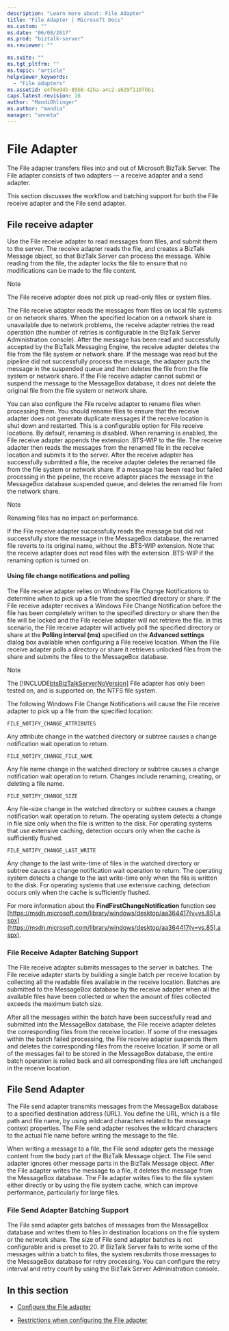 ```yaml
---
description: "Learn more about: File Adapter"
title: "File Adapter | Microsoft Docs"
ms.custom: ""
ms.date: "06/08/2017"
ms.prod: "biztalk-server"
ms.reviewer: ""

ms.suite: ""
ms.tgt_pltfrm: ""
ms.topic: "article"
helpviewer_keywords: 
  - "File adapters"
ms.assetid: e4f6e94b-89b8-42ba-a4c2-a629f1107bb1
caps.latest.revision: 16
author: "MandiOhlinger"
ms.author: "mandia"
manager: "anneta"
---
```

# File Adapter
The File adapter transfers files into and out of Microsoft BizTalk Server. The File adapter consists of two adapters — a receive adapter and a send adapter.  
  
 This section discusses the workflow and batching support for both the File receive adapter and the File send adapter.  
 
## File receive adapter  
  
Use the File receive adapter to read messages from files, and submit them to the server. The receive adapter reads the file, and creates a BizTalk Message object, so that BizTalk Server can process the message. While reading from the file, the adapter locks the file to ensure that no modifications can be made to the file content.  
  
> [!NOTE] 
> The File receive adapter does not pick up read-only files or system files.  
  
 The File receive adapter reads the messages from files on local file systems or on network shares. When the specified location on a network share is unavailable due to network problems, the receive adapter retries the read operation (the number of retries is configurable in the BizTalk Server Administration console). After the message has been read and successfully accepted by the BizTalk Messaging Engine, the receive adapter deletes the file from the file system or network share. If the message was read but the pipeline did not successfully process the message, the adapter puts the message in the suspended queue and then deletes the file from the file system or network share. If the File receive adapter cannot submit or suspend the message to the MessageBox database, it does not delete the original file from the file system or network share.  
  
 You can also configure the File receive adapter to rename files when processing them. You should rename files to ensure that the receive adapter does not generate duplicate messages if the receive location is shut down and restarted. This is a configurable option for File receive locations. By default, renaming is disabled. When renaming is enabled, the File receive adapter appends the extension .BTS-WIP to the file. The receive adapter then reads the messages from the renamed file in the receive location and submits it to the server. After the receive adapter has successfully submitted a file, the receive adapter deletes the renamed file from the file system or network share. If a message has been read but failed processing in the pipeline, the receive adapter places the message in the MessageBox database suspended queue, and deletes the renamed file from the network share.  
  
> [!NOTE] 
> Renaming files has no impact on performance.  
  
 If the File receive adapter successfully reads the message but did not successfully store the message in the MessageBox database, the renamed file reverts to its original name, without the .BTS-WIP extension. Note that the receive adapter does not read files with the extension .BTS-WIP if the renaming option is turned on.  
  
#### Using file change notifications and polling
  
 The File receive adapter relies on Windows File Change Notifications to determine when to pick up a file from the specified directory or share. If the File receive adapter receives a Windows File Change Notification before the file has been completely written to the specified directory or share then the file will be locked and the File receive adapter will not retrieve the file. In this scenario, the File receive adapter will actively poll the specified directory or share at the **Polling interval (ms)** specified on the **Advanced settings** dialog box available when configuring a File receive location. When the File receive adapter polls a directory or share it retrieves unlocked files from the share and submits the files to the MessageBox database.  
  
> [!NOTE]
>  The [!INCLUDE[btsBizTalkServerNoVersion](../includes/btsbiztalkservernoversion-md.md)] File adapter has only been tested on, and is supported on, the NTFS file system.  
  
 The following Windows File Change Notifications will cause the File receive adapter to pick up a file from the specified location:  
  
 `FILE_NOTIFY_CHANGE_ATTRIBUTES`
  
 Any attribute change in the watched directory or subtree causes a change notification wait operation to return.  
  
 `FILE_NOTIFY_CHANGE_FILE_NAME`  
  
 Any file name change in the watched directory or subtree causes a change notification wait operation to return. Changes include renaming, creating, or deleting a file name.  
  
 `FILE_NOTIFY_CHANGE_SIZE`  
  
 Any file-size change in the watched directory or subtree causes a change notification wait operation to return. The operating system detects a change in file size only when the file is written to the disk. For operating systems that use extensive caching, detection occurs only when the cache is sufficiently flushed.  
  
 `FILE_NOTIFY_CHANGE_LAST_WRITE`  
  
 Any change to the last write-time of files in the watched directory or subtree causes a change notification wait operation to return. The operating system detects a change to the last write-time only when the file is written to the disk. For operating systems that use extensive caching, detection occurs only when the cache is sufficiently flushed.  
  
 For more information about the **FindFirstChangeNotification** function see [https://msdn.microsoft.com/library/windows/desktop/aa364417(v=vs.85).aspx](https://msdn.microsoft.com/library/windows/desktop/aa364417(v=vs.85).aspx).  
  
### File Receive Adapter Batching Support
  
 The File receive adapter submits messages to the server in batches. The File receive adapter starts by building a single batch per receive location by collecting all the readable files available in the receive location. Batches are submitted to the MessageBox database by the receive adapter when all the available files have been collected or when the amount of files collected exceeds the maximum batch size.  
  
 After all the messages within the batch have been successfully read and submitted into the MessageBox database, the File receive adapter deletes the corresponding files from the receive location. If some of the messages within the batch failed processing, the File receive adapter suspends them and deletes the corresponding files from the receive location. If some or all of the messages fail to be stored in the MessageBox database, the entire batch operation is rolled back and all corresponding files are left unchanged in the receive location.  
  
## File Send Adapter
  
 The File send adapter transmits messages from the MessageBox database to a specified destination address (URL). You define the URL, which is a file path and file name, by using wildcard characters related to the message context properties. The File send adapter resolves the wildcard characters to the actual file name before writing the message to the file.  
  
 When writing a message to a file, the File send adapter gets the message content from the body part of the BizTalk Message object. The File send adapter ignores other message parts in the BizTalk Message object. After the File adapter writes the message to a file, it deletes the message from the MessageBox database. The File adapter writes files to the file system either directly or by using the file system cache, which can improve performance, particularly for large files.  
  
### File Send Adapter Batching Support
  
 The File send adapter gets batches of messages from the MessageBox database and writes them to files in destination locations on the file system or the network share. The size of File send adapter batches is not configurable and is preset to 20. If BizTalk Server fails to write some of the messages within a batch to files, the system resubmits those messages to the MessageBox database for retry processing. You can configure the retry interval and retry count by using the BizTalk Server Administration console.  
  
 
## In this section  
  
-   [Configure the File adapter](../core/configure-the-file-adapter.md) 
  
-   [Restrictions when configuring the File adapter](../core/restrictions-when-configuring-the-file-adapter.md)  
